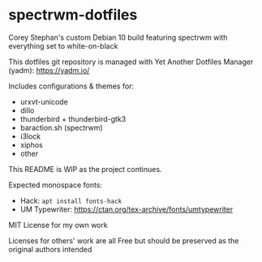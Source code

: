 # spectrwm-dotfiles

Corey Stephan's custom Debian 10 build featuring spectrwm with everything set to white-on-black

This dotfiles git repository is managed with Yet Another Dotfiles Manager (yadm): https://yadm.io/

Includes configurations & themes for:
* urxvt-unicode
* dillo
* thunderbird + thunderbird-gtk3
* baraction.sh (spectrwm)
* i3lock
* xiphos
* other

This README is WIP as the project continues.

Expected monospace fonts:
* Hack: `apt install fonts-hack`
* UM Typewriter: https://ctan.org/tex-archive/fonts/umtypewriter

MIT License for my own work

Licenses for others' work are all Free but should be preserved as the original authors intended
